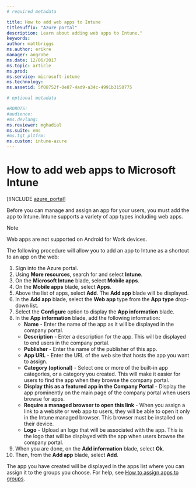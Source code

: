 ```yaml
---
# required metadata

title: How to add web apps to Intune
titleSuffix: "Azure portal"
description: Learn about adding web apps to Intune."
keywords:
author: mattbriggs
ms.author: erikre
manager: angrobe
ms.date: 12/06/2017
ms.topic: article
ms.prod:
ms.service: microsoft-intune
ms.technology:
ms.assetid: 5f08752f-0e87-4ad9-a34c-4991b3150775

# optional metadata

#ROBOTS:
#audience:
#ms.devlang:
ms.reviewer: mghadial
ms.suite: ems
#ms.tgt_pltfrm:
ms.custom: intune-azure
---
```


# How to add web apps to Microsoft Intune

[!INCLUDE [azure_portal](./includes/azure_portal.md)]

Before you can manage and assign an app for your users, you must add the app to Intune. Intune supports a variety of app types including web apps.

> [!Note]
> Web apps are not supported on Android for Work devices.

The following procedure will allow you to add an app to Intune as a shortcut to an app on the web:

1. Sign into the Azure portal.
2. Using **More resources**, search for and select **Intune**.
3. On the **Microsoft Intune** blade, select **Mobile apps**.
4. On the **Mobile apps** blade, select **Apps**.
5. Above the list of apps, select **Add**. The **Add app** blade will be displayed.
6. In the **Add app** blade, select the **Web app** type from the **App type** drop-down list.
7. Select the **Configure** option to display the **App information** blade.
8. In the **App information** blade, add the following information:
    - **Name** - Enter the name of the app as it will be displayed in the company portal.
    - **Description** - Enter a description for the app. This will be displayed to end users in the company portal.
    - **Publisher** - Enter the name of the publisher of this app.
    - **App URL** - Enter the URL of the web site that hosts the app you want to assign.
    - **Category (optional)** - Select one or more of the built-in app categories, or a category you created. This will make it easier for users to find the app when they browse the company portal.
    - **Display this as a featured app in the Company Portal** - Display the app prominently on the main page of the company portal when users browse for apps.
    - **Require a managed browser to open this link** - When you assign a link to a website or web app to users, they will be able to open it only in the Intune managed browser. This browser must be installed on their device.
    - **Logo** - Upload an logo that will be associated with the app. This is the logo that will be displayed with the app when users browse the company portal.
9. When you are done, on the **Add information** blade, select **Ok**.
10. Then, from the **Add app** blade, select **Add**.

The app you have created will be displayed in the apps list where you can assign it to the groups you choose. For help, see [How to assign apps to groups](apps-deploy.md).